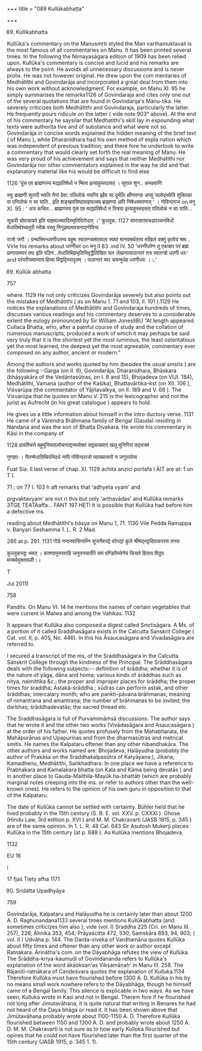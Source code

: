 +++
title = "089 Kullūkabhaṭṭa"

+++

89. Kullikabhatta 

Kullūka's commentary on the Manusmṛti styled the Man varthamuktavali is the most famous of all commentaries on Manu. It has been printed several times. In the following the Nirnayasāgara edition of 1909 has been relied upon. Kullūka's commentary is concise and lucid and his remarks are always to the point. He avoids all unnecessary discussions and is never prolix. He was not however original. He drew upon the com mentaries of Medhātithi and Govindarāja and incorporated a great deal from them into his own work without acknowledgment. For example, on Manu XI. 95 he simply summarises the remarks1126 of Govindaraja and cites only one out of the several quotations that are found in Govindarija's Manu-tika. He severely criticizes both Medhātithi and Govindaraja, particularly the latter. He frequently pours ridicule on the latter ( vide note 903° above). At the end of his commentary he saysilar that Medhatithi's skill lay in expounding what texts were authorita tive and of substance and what were not so. Govindarāja in concise words explained the hidden meaning of the brief text ( of Manu ), while Dharanidhara had his own method of expla nation which was independent of previous tradition; and there fore he undertook to write a commentary that would clearly set forth the real meaning of Manu. He was very proud of his achievement and says that neither Medhatithi nor Govindarāja nor other commentators explained in the way he did and that explanatory material like his would be difficult to find else 

1126 'पुंस एव ब्राह्मणस्य मद्यप्रतिषेधो न म्बिया इत्याहुस्तदसत् । सुराल शुन.. अभक्ष्याणि 

स्युः ब्राह्मणी सुरापी भवति नैनां देवा: पतिलोकं नयन्ति इहैव सा दुर्मतिः क्षीणपण्या अप्सु जलोद्भवेति शुक्तिका वा पनिलोकं न सा याति.. इति शङ्खवसिष्ठयाज्ञवल्क्य ब्राह्मण्या अपि निषेधस्मरणात् ' । गोविन्दराज on मनु XI. 95 : ' अत्र कचित... ब्राह्मणस्य पुंस एव मद्यप्रतिषेधो न स्त्रिया इत्याहुस्तदसत् पतिलोकं न सा याति... 

सूकरी चोपजायते इति याज्ञवल्क्यादिस्मृतिविरोधात् ।' कुल्लूक. 1127 सारासारवचःप्रपञ्चनविधों मेधातिथेश्चातुरी म्तोकं वस्तु निगूढमल्पवचनाद्गोविन्द 

राजो जगौ । ग्रन्थस्मिन्धरणीधरम्य वहुमः स्वातन्त्र्यमंतावता स्पष्टं मानवमर्थतत्त्व मखिलं वक्तुं कृतोयं श्रमः . Virle his remarks about धरणीधर on मनु II 83 .ind IV. 50 ‘धरणीधरेण तु एकाक्षर परं ब्रह्म प्राणायामपरं तपः इति पठिनं...मेधातिथिप्रभृतिभिवृद्धैलिखित यतः लेखनात्पाठान्तरं तत्र स्वतन्त्रो धरणी धरः' and परंपरीयमाम्नायं हित्वा विद्वद्भिरादृतम् । पाठान्तरं व्यर चयन्मुधेह धरणीधरः ।।.' 

89. Kullūk abhatta 

757 

where. 1129 He not only criticizes Govindarāja severely but also points out the mistakes of Medhātithi ( as on Manu 1. 71 and 103, II. 101 ).1129 He notices the explanations of Medhātithi and Govindaraja hundreds of times, discusses various readings and his commentary deserves to a considerable extent the eulogy pronounced by Sir William JonesliBU “At length appeared Cullaca Bhatta, who, after a painful course of study and the collation of numerous manuscripts, produced a work of which it may perhaps be said very truly that it is the shortest yet the most luminous, the least ostentatious yet the most learned, the deepest yet the most agreeable, cominentary ever composed on any author, ancient or modern." 

Among the authors and works quoted by him (besides the usual smstis ) are the following :-Garga (on II. 6), Govindarāja, Dharanidhara, Bhāskara (bhāșyakāra of the Vedāntasūtras, on I. 8 and 15), Bhojadeva (on VIJI. 184), Medhātithi, Vamana (author of the Kaśika), Bhattavārtika-kst (on XII. 106 ), Viśvarūpa (the commentator of Yājñavalkya, on II. 189 and V. 68 ). The Visvarūpa that he quotes on Manu V. 215 is the lexicographer and not the jurist as Aufrecht (in his great catalogue ) appears to hold. 

He gives us a little information about himself in the intro ductory verse. 1131 He came of a Vārendra Brāhmaṇa family of Bengal (Gauda) residing in Nandana and was the son of Bhatta Divakara. He wrote his commentary in Kāsi in the company of 

1128 प्रायश्चित्ते बहुमुनिमतालोचनाद्यन्मयोक्तं सद्व्याख्यानं खलु मुनिगिरां तद्भजवं 

गुणज्ञाः । नैतन्मेधातिथिरभिदधे नापि गोविन्दराजो व्याख्यातारो न जगुरपरेप्य 

Fuat Sia: Il last verse of chap. XI. 1129 achita anzici portafa I ÀIT are at: 1 on T I. 

71 ; on 77 I. 103 h aft remarks that 'adhyeta vyam' and 

prgvaktavyam' are not ri this but only 'arthavādas' and Kullūka remarks 3TGE TEATÀaffa... FANT 197 HETI It is possible that Kullūka had before him a defective ms. 

reading about Medhātithi's bāsya on Manu 1, 71. 1130 Vile Pedda Ramappa v. Banyari Seshamma 1. L. R. 2 Mad. 

286 at p. 291. 1131 गोडे नन्दनवासिनाम्नि सुजनैवन्द्ये वरेन्द्यां कुले श्रीमद्भट्टदिवाकरस्य तनयः 

कुल्लूकभट्टः भवत् । काश्यामुत्तरवाहि जनुतनयातीरे समं पण्डितैस्तेनेयं कियते हिताय विदुपः मन्वर्थमुक्तावली।। 

T 

Jul 2011) 

758 



Pandits. On Manu VI. 14 he mentions the names of certain vegetables that were current in Malwa and among the Vahikas. 1132 

It appears that Kullūka also composed a digest called Smṛtisāgara. A Ms. of a portion of it called Sraddhasāgara exists in the Calcutta Sanskrit College ( Cat. vol. II, p. 405, No. 446). In this his Āsaucasāgara and Vivadasāgara are referred to. 

I secured a transcript of the ms, of the Sraddhasāgara in the Calcutta Sanskrit College through the kindness of the Principal. The Srāddhasāgara deals with the following subjects:-- definition of śrāddha; whether it is of the nature of yāga, dāna and homa; various kinds of śrāddhas such as nitya, naimittika &c.; the proper and improper places for śrāddha; the proper times for śraddha; Astakā-śrāddha ; sūdras can perform astak, and other śrāddhas; intercalary month; who are pankti-pāvana brāhmanas; meaning of nimantrana and amantraṇa; the number of brāhmanas to be invited; the darbhas; śrāddhadevatās; the sacred thread etc. 

The Sraddhasāgara is full of Purvamimāṁsā discussions. The author says that he wrote it and the other two works (Vivādasāgara and Asaucasāgara ) at the order of his father. He quotes profusely from the Mahabharata, the Mahāpurānas and Upapurinas and from the dharmasūtras and metrical smitis. He names the Kalpataru oftener than any other nibandhakāra. The other authors and works named are: Bhojadeva, Halāyudha (probably the author of Prakāśa on the Sraddhakalpasūtra of Katyāyana ), Jikana, Kamadhenu, Medhātithi, Saṅkhadhara. In one place we have a reference to Prabhakara and Kamalakara bhatta (on Kala and Kāma being devatās ) and in another place to Gauda-Maithila-Mayūk ha-bhattāḥ (which are probably marginal notes creeping into the ms. or refer to authors other than the well-known ones). He refers to the opinion of his own guru in opposition to that of the Kalpataru. 

The date of Kullūka cannot be settled with certainty. Bühler held that he lived probably in the 15th century (S. B. E. vol. XXV. p. CXXXI ). Ghose (Hindu Law, 3rd edition p. XVI ) and M. M. Chakravarti (JASB 1915, p. 345 ) are of the same opinion. In 1. L. R. 48 Cal. 643 Sir Asutosh Mukerji places Kullūka in the 15th century (at p. 688 ). As Kullūka mentions Bhojadeva, 

1132 

EU 16 

i 

17 fjaś Tiety afha 1171 

90. Sridatta Upadhyāya 

759 

Govindarāja, Kalpataru and Halāyudha he is certainly later than about 1200 A. D. Raghunandana1133 several times mentions Kullūkabhatta (and sometimes criticizes him also ); vide (vol. I) Sraddha 225 (Cri. on Manu III. 257), 226, Āhnika 353, 454; Prāyaścitta 472, 530; Samskāra 893, 94, 903; ( vol. II ) Udvāha p. 144. The Darda-viveka of Vardhamāna quotes Kullūka about fifty times and oftener than any other work or author except Ratnakara. Árinātha's com. on the Dāyabhāga refutes the view of Kullūka. The Śrāddha-kriya-kaumudi of Govindananda refers to Kullūka's explanation of the word ākāöksan'as Vikṣamāṇaḥ' in Manu III. 258. The Rājaniti-ratnākara of Candeśvara quotes the explanation of Kulluka.1134 Therefore Kullūka must have flourished before 1300 A. D. Kullūka in his by no means small work nowhere refers to the Dāyabhāga, though he himself came of a Bengal family. This silence is explicable in two ways. As we have seen, Kulluka wrote in Kasi and not in Bengal. Therem fore if he flourished not long after Jimutavāhana, it is quite natural that writing in Benares he had not heard of the Daya bhāga or read it. It has been shown above that Jimūtavāhana probably wrote about 1100-1150 A. D. Therefore Kullūka flourished between 1150 and 1300 A. D. and probably wrote about 1250 A. D. M. M. Chakravarti is not sure as to how early Kulloka flourished but opines that he could not have flourished later than the first quarter of the 15th century (JASB 1915, p. 345 1. 1). 
